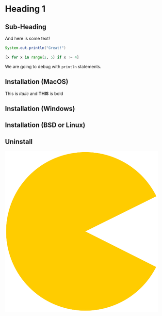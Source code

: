 # Heading 1

## Sub-Heading

And here is some text!

```java
System.out.println("Great!")
```

```python
[x for x in range(2, 5) if x != 4]
```


We are going to debug with `println` statements.

## Installation (MacOS)

This is *italic* and **THIS** is bold

## Installation (Windows)

## Installation (BSD or Linux)

## Uninstall

![An image of the pac man](1944px-Pacman.svg.png)
